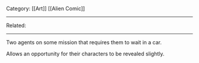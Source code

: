 Category: [[Art]] [[Alien Comic]]
___
Related: 
___
Two agents on some mission that requires them to wait in a car. 

Allows an opportunity for their characters to be revealed slightly. 

